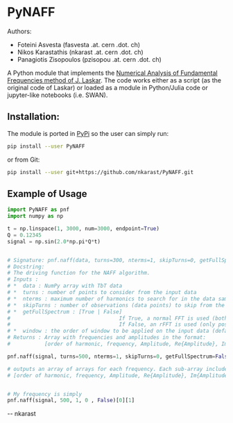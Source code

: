 # PyNAFF

Authors:

*  Foteini Asvesta (fasvesta .at. cern .dot. ch)
*  Nikos Karastathis (nkarast .at. cern .dot. ch)
*  Panagiotis Zisopoulos (pzisopou .at. cern .dot. ch)

A Python module that implements the [Numerical Analysis of Fundamental Frequencies method of J. Laskar](http://www.sciencedirect.com/science/article/pii/001910359090084M).
The code works either as a script (as the original code of Laskar) or loaded as a module in Python/Julia code or jupyter-like notebooks (i.e. SWAN).


## Installation:

The module is ported in [PyPi](https://pypi.org/project/PyNAFF/) so the user can simply run:

```bash
pip install --user PyNAFF
```

or from Git:
```bash
pip install --user git+https://github.com/nkarast/PyNAFF.git
```


## Example of Usage
```python
import PyNAFF as pnf
import numpy as np

t = np.linspace(1, 3000, num=3000, endpoint=True)
Q = 0.12345
signal = np.sin(2.0*np.pi*Q*t)


# Signature: pnf.naff(data, turns=300, nterms=1, skipTurns=0, getFullSpectrum=False, window=1)
# Docstring:
# The driving function for the NAFF algorithm.
# Inputs :
# *  data : NumPy array with TbT data
# *  turns : number of points to consider from the input data
# *  nterms : maximum number of harmonics to search for in the data sample
# *  skipTurns : number of observations (data points) to skip from the start of the input iterable
# *  getFullSpectrum : [True | False]
#                                   If True, a normal FFT is used (both negative and positive freq.)
#                                   If False, an rFFT is used (only positive frequencies)
# *  window : the order of window to be applied on the input data (default =1)
# Returns : Array with frequencies and amplitudes in the format:
#           [order of harmonic, frequency, Amplitude, Re{Amplitude}, Im{Amplitude}]

pnf.naff(signal, turns=500, nterms=1, skipTurns=0, getFullSpectrum=False, window=1)

# outputs an array of arrays for each frequency. Each sub-array includes:
# [order of harmonic, frequency, Amplitude, Re{Amplitude}, Im{Amplitude]


# My frequency is simply 
pnf.naff(signal, 500, 1, 0 , False)[0][1]

```




-- nkarast
